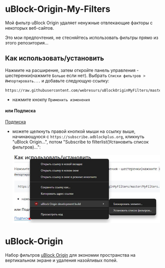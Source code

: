 # uBlock-Origin-My-Filters

Мой фильтр uBlock Origin удаляет ненужные отвлекающие факторы с некоторых веб-сайтов.

 Это мои предпочтения, не стесняйтесь использовать фильтры прямо из этого репозитория...


## Как использовать/установить

Нажмите на расширение, затем откройте панель управления - шестеренки(нажмите `Больше` если нет). Выбрать `Списки фильтров > Импортировать...` и добавьте следующую ссылку:
```
https://raw.githubusercontent.com/webresurs/uBlockOriginMyFilters/master/MyFilters.txt
```
- нажмите кнокпу `Применить изменения`

#### или Подписка

[Подписка](https://subscribe.adblockplus.org/?location=https://raw.githubusercontent.com/webresurs/uBlockOriginMyFilters/master/MyFilters.txt&title=The%20webresurs%20website%20blocklist)

- можете щелкнуть правой кнопкой мыши на ссылку выше, начинающуюся с `https://subscribe.adblockplus.org`, кликнуть "uBlock Origin...", потом "Subscribe to filterlist(Установить список фильтров)...":
  <br>
  <br>
<img src="https://raw.githubusercontent.com/webresurs/uBlockOriginMyFilters/main/subscribetofilterlist.jpg" alt="Контекстное меню при нажатии на ссылку подписки на список фильтров, показывающее параметры uBlock Origin." title="Здесь отображается контекстное меню, но оно должно работать в любом браузере, поддерживающем последнюю версию uBo.  uBo lite не поддерживается (пока) и, возможно, никогда не будет поддерживаться."><br>

# uBlock-Origin

Набор фильтров [uBlock Origin](https://github.com/gorhill/uBlock/) для экономии пространства на вертикальном экране и удаления назойливых полей.
